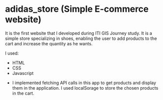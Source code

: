 ﻿# adidas_store (Simple E-commerce website)
 
It is the first website that I developed during ITI GIS Journey study. 
It is a simple store specializing in shoes, enabling the user to add products to the cart and increase the quantity as he wants.

I used:
* HTML
* CSS
* Javascript

- I implemented fetching API calls in this app to get products and display them in the application. I used localSorage to store the chosen products in the cart.
